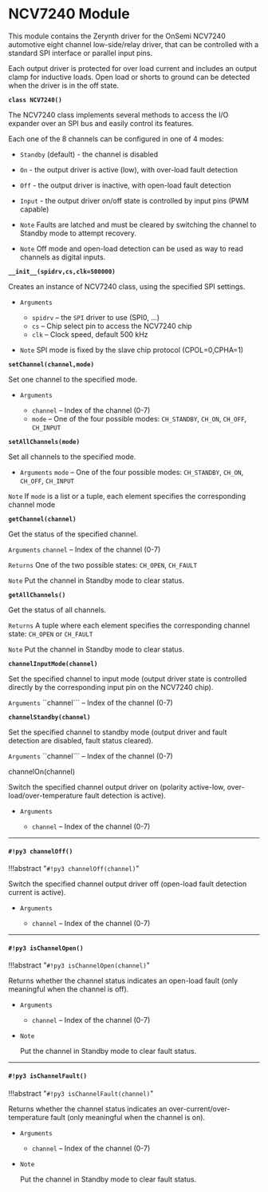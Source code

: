 # NCV7240 Module

This module contains the Zerynth driver for the OnSemi NCV7240 automotive eight channel low-side/relay driver, that can be controlled with a standard SPI interface or parallel input pins.

Each output driver is protected for over load current and includes an output clamp for inductive loads. Open load or shorts to ground can be detected when the driver is in the off state.


**`class NCV7240()`**

The NCV7240 class implements several methods to access the I/O expander over an SPI bus and easily control its features.

Each one of the 8 channels can be configured in one of 4 modes:

* ```Standby``` (default) - the channel is disabled
* ```On``` - the output driver is active (low), with over-load fault detection
* ```Off``` - the output driver is inactive, with open-load fault detection
* ```Input``` - the output driver on/off state is controlled by input pins (PWM capable)

* ```Note``` Faults are latched and must be cleared by switching the channel to Standby mode to attempt recovery.

* ```Note``` Off mode and open-load detection can be used as way to read channels as digital inputs.



**`__init__(spidrv,cs,clk=500000)`**

Creates an instance of NCV7240 class, using the specified SPI settings.


* ```Arguments```

    
    * ```spidrv``` – the ```SPI``` driver to use (SPI0, …)
    * ```cs``` – Chip select pin to access the NCV7240 chip
    * ```clk``` – Clock speed, default 500 kHz

* ```Note``` SPI mode is fixed by the slave chip protocol (CPOL=0,CPHA=1)



**`setChannel(channel,mode)`**

Set one channel to the specified mode.


* ```Arguments```

    
    * ```channel``` – Index of the channel (0-7)
    * ```mode``` – One of the four possible modes: `CH_STANDBY`, `CH_ON`, `CH_OFF`, `CH_INPUT`


**`setAllChannels(mode)`**

Set all channels to the specified mode.


* ```Arguments```  ```mode``` – One of the four possible modes: `CH_STANDBY`, `CH_ON`, `CH_OFF`, `CH_INPUT`



```Note``` If ```mode``` is a list or a tuple, each element specifies the corresponding channel mode



**`getChannel(channel)`**

Get the status of the specified channel.


 ```Arguments``` ```channel``` – Index of the channel (0-7)



```Returns``` One of the two possible states: `CH_OPEN`, `CH_FAULT`



```Note``` Put the channel in Standby mode to clear status.



**`getAllChannels()`**

Get the status of all channels.


```Returns``` A tuple where each element specifies the corresponding channel state: `CH_OPEN` or `CH_FAULT`



 ```Note``` Put the channel in Standby mode to clear status.



**`channelInputMode(channel)`**

Set the specified channel to input mode (output driver state is controlled directly by the corresponding input pin on the NCV7240 chip).


 ```Arguments``` ``channel``` – Index of the channel (0-7)



**`channelStandby(channel)`**

Set the specified channel to standby mode (output driver and fault detection are disabled, fault status cleared).


 ```Arguments``` ``channel``` – Index of the channel (0-7)



channelOn(channel)

Switch the specified channel output driver on (polarity active-low, over-load/over-temperature fault detection is active).


* ```Arguments```

    
    * ```channel``` – Index of the channel (0-7)



---
#### `#!py3 channelOff()`

!!!abstract "`#!py3 channelOff(channel)`"

Switch the specified channel output driver off (open-load fault detection current is active).


* ```Arguments```

    
    * ```channel``` – Index of the channel (0-7)



---
#### `#!py3 isChannelOpen()`

!!!abstract "`#!py3 isChannelOpen(channel)`"

Returns whether the channel status indicates an open-load fault (only meaningful when the channel is off).


* ```Arguments```

    
    * ```channel``` – Index of the channel (0-7)



* ```Note```

    Put the channel in Standby mode to clear fault status.



---
#### `#!py3 isChannelFault()`

!!!abstract "`#!py3 isChannelFault(channel)`"

Returns whether the channel status indicates an over-current/over-temperature fault (only meaningful when the channel is on).


* ```Arguments```

    
    * ```channel``` – Index of the channel (0-7)



* ```Note```

    Put the channel in Standby mode to clear fault status.
<!--stackedit_data:
eyJoaXN0b3J5IjpbMTE4NTQwMDQxMV19
-->